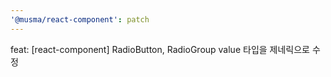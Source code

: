 ```yaml
---
'@musma/react-component': patch
---
```


feat: [react-component] RadioButton, RadioGroup value 타입을 제네릭으로 수정
